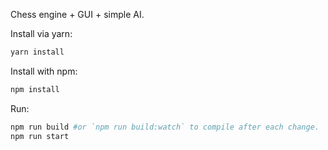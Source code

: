 Chess engine + GUI + simple AI.


Install via yarn:
```bash
yarn install

```

Install with npm:

```bash
npm install
```


Run:

```bash
npm run build #or `npm run build:watch` to compile after each change.
npm run start
```

